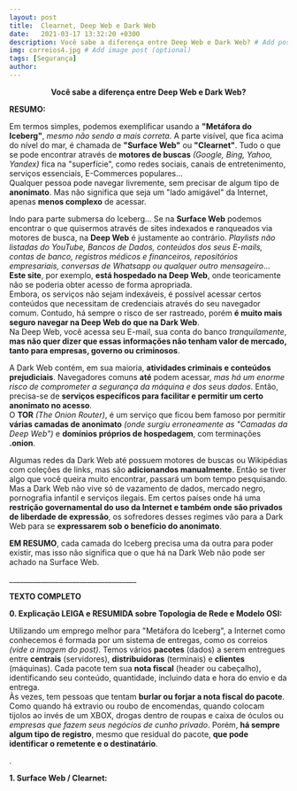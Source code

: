 ```yaml
---
layout: post
title:  Clearnet, Deep Web e Dark Web
date:   2021-03-17 13:32:20 +0300
description: Você sabe a diferença entre Deep Web e Dark Web? # Add post description (optional)
img: correios4.jpg # Add image post (optional)
tags: [Segurança]
author:
---
```

<center><strong>Você sabe a diferença entre Deep Web e Dark Web?</strong></center> 

<p><strong>RESUMO:</strong></p>
<p>Em termos simples, podemos exemplificar usando a <b>"Metáfora do Iceberg"</b>, <i>mesmo não sendo a mais correta</i>. A parte visível, que fica acima do nível do mar, é chamada de <b>"Surface Web"</b> ou <b>"Clearnet"</b>. Tudo o que se pode encontrar através de <b>motores de buscas</b> <i>(Google, Bing, Yahoo, Yandex)</i> fica na "superfície", como redes sociais, canais de entretenimento, serviços essenciais, E-Commerces populares...<br>
Qualquer pessoa pode navegar livremente, sem precisar de algum tipo de <b>anonimato</b>. Mas não significa que seja um "lado amigável" da Internet, apenas <b>menos complexo</b> de acessar.</p>

<p>Indo para parte submersa do Iceberg... Se na <b>Surface Web</b> podemos encontrar o que quisermos através de sites indexados e ranqueados via motores de busca, na <b>Deep Web</b> é justamente ao contrário. <i>Playlists não listadas do YouTube, Bancos de Dados, conteúdos dos seus E-mails, contas de banco, registros médicos e financeiros, repositórios empresariais, conversas de Whatsapp ou qualquer outro mensageiro</i>... <b>Este site</b>, por exemplo, <b>está hospedado na Deep Web</b>, onde teoricamente não se poderia obter acesso de forma apropriada.<br>
Embora, os serviços não sejam indexáveis, é possível acessar certos conteúdos que necessitam de credenciais através do seu navegador comum. Contudo, há sempre o risco de ser rastreado, porém <b>é muito mais seguro navegar na Deep Web do que na Dark Web</b>.<br>
Na Deep Web, você acessa seu E-mail, sua conta do banco <i>tranquilamente</i>, <b>mas não quer dizer que essas informações não tenham valor de mercado, tanto para empresas, governo ou criminosos</b>.</p>

<p>A Dark Web contém, em sua maioria, <b>atividades criminais e conteúdos prejudiciais</b>. Navegadores comuns <b>até</b> podem acessar, <i>mas há um enorme risco de comprometer a segurança da máquina e dos seus dados</i>. Então, precisa-se de <b>serviços específicos para facilitar e permitir um certo anonimato no acesso</b>.<br>
O <b>TOR</b> <i>(The Onion Router)</i>, é um serviço que ficou bem famoso por permitir <b>várias camadas de anonimato</b> <i>(onde surgiu erroneamente as "Camadas da Deep Web")</i> e <b>domínios próprios de hospedagem</b>, com terminações <b>.onion</b>.</p>

<p>Algumas redes da Dark Web até possuem motores de buscas ou Wikipédias com coleções de links, mas são <b>adicionandos manualmente</b>. Então se tiver algo que você queira muito encontrar, passará um bom tempo pesquisando.<br>   
Mas a Dark Web não vive só de vazamento de dados, mercado negro, pornografia infantil e serviços ilegais. Em certos países onde há uma <b>restrição governamental do uso da Internet e também onde são privados de liberdade de expressão</b>, os sofredores desses regimes vão para a Dark Web para se <b>expressarem sob o benefício do anonimato</b>.</p>

<p><b>EM RESUMO</b>, cada camada do Iceberg precisa uma da outra para poder existir, mas isso não significa que o que há na Dark Web não pode ser achado na Surface Web.<br>

<p>____________________________________</p>

<p><strong>TEXTO COMPLETO</strong></p>
<p><b>0. Explicação LEIGA e RESUMIDA sobre Topologia de Rede e Modelo OSI:</b></p>
<p> Utilizando um emprego melhor para "Metáfora do Iceberg", a Internet como conhecemos é formada por um sistema de entregas, como os correios <i>(vide a imagem do post)</i>. Temos vários <b>pacotes</b> (dados) a serem entregues entre <b>centrais</b> (servidores), <b>distribuidoras</b> (terminais) e <b>clientes</b> (máquinas). Cada pacote tem sua <b>nota fiscal</b> (header ou cabeçalho), identificando seu conteúdo, quantidade, incluindo data e hora do envio e da entrega.<br>
Às vezes, tem pessoas que tentam <b>burlar ou forjar a nota fiscal do pacote</b>. Como quando há extravio ou roubo de encomendas, quando colocam tijolos ao invés de um XBOX, drogas dentro de roupas e caixa de óculos ou <i>empresas que fazem seus negócios de cunho privado</i>. Porém, <b>há sempre algum tipo de registro</b>, mesmo que residual do pacote, <b>que pode identificar o remetente e o destinatário</b>.</p>
<p>.</p>
<p><b>1. Surface Web / Clearnet:</b>









